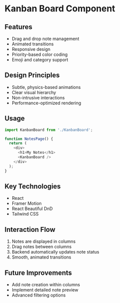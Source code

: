 # Kanban Board Component

## Features
- Drag and drop note management
- Animated transitions
- Responsive design
- Priority-based color coding
- Emoji and category support

## Design Principles
- Subtle, physics-based animations
- Clear visual hierarchy
- Non-intrusive interactions
- Performance-optimized rendering

## Usage
```typescript
import KanbanBoard from './KanbanBoard';

function NotesPage() {
  return (
    <div>
      <h1>My Notes</h1>
      <KanbanBoard />
    </div>
  );
}
```

## Key Technologies
- React
- Framer Motion
- React Beautiful DnD
- Tailwind CSS

## Interaction Flow
1. Notes are displayed in columns
2. Drag notes between columns
3. Backend automatically updates note status
4. Smooth, animated transitions

## Future Improvements
- Add note creation within columns
- Implement detailed note preview
- Advanced filtering options
